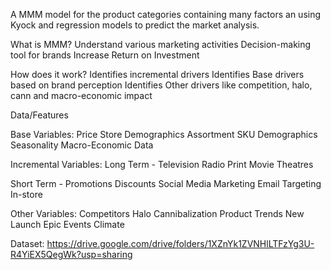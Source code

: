 A MMM model for the product categories containing many factors an using Kyock and regression models to predict the market analysis.

What is MMM?
Understand various marketing activities 
Decision-making tool for brands 
Increase Return on Investment 

How does it work?
Identifies incremental drivers 
Identifies Base drivers based on brand perception
Identifies Other drivers like competition, halo, cann and macro-economic impact

Data/Features

Base Variables:
Price
Store Demographics
Assortment
SKU Demographics
Seasonality
Macro-Economic Data

Incremental Variables:
Long Term -
Television
Radio
Print
Movie Theatres

Short Term -
Promotions
Discounts
Social Media Marketing
Email Targeting
In-store

Other Variables:
Competitors
Halo
Cannibalization
Product Trends
New Launch
Epic Events
Climate

Dataset:
https://drive.google.com/drive/folders/1XZnYk1ZVNHlLTFzYg3U-R4YiEX5QegWk?usp=sharing

